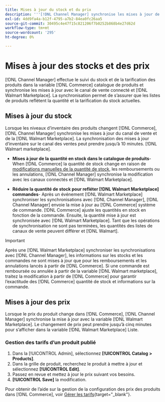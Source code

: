 ```yaml
---
title: Mises à jour du stock et du prix
description: '''[!DNL Channel Manager] synchronise les mises à jour de stock et de prix entre la boutique Commerce et [!DNL Walmart Marketplace] afin que vous puissiez gérer vos opérations de canal de vente à partir de votre administrateur Commerce'
exl-id: 4dd9fa4a-b12f-4795-a7b2-84ea0fc26aa5
source-git-commit: 30495c4e47f15c821206f7b0252b868b4e27d62d
workflow-type: tm+mt
source-wordcount: '295'
ht-degree: 0%

---
```


# Mises à jour des stocks et des prix

[!DNL Channel Manager] effectue le suivi du stock et de la tarification des produits dans la variable [!DNL Commerce] catalogue de produits et synchronise les mises à jour avec le canal de vente connecté et [!DNL Walmart Marketplace]. La synchronisation permet de s’assurer que les listes de produits reflètent la quantité et la tarification du stock actuelles.

## Mises à jour du stock

Lorsque les niveaux d’inventaire des produits changent [!DNL Commerce], [!DNL Channel Manager] synchronise les mises à jour du canal de vente et de la [!DNL Walmart Marketplace]. La synchronisation des mises à jour d’inventaire sur le canal des ventes peut prendre jusqu’à 10 minutes. [!DNL Walmart marketplace].

* **Mises à jour de la quantité en stock dans le catalogue de produits**-When [!DNL Commerce] la quantité de stock change en raison de [modifications manuelles de la quantité de stock](https://docs.magento.com/user-guide/catalog/inventory-product-quantity.html), les remboursements ou les annulations, [!DNL Channel Manager] synchronise la modification avec les canaux connectés et [!DNL Walmart Marketplace].

* **Réduire la quantité de stock pour refléter [!DNL Walmart Marketplace] commandes**- Après un événement [!DNL Walmart Marketplace] synchroniser les synchronisations avec [!DNL Channel Manager], [!DNL Channel Manager] envoie la mise à jour au [!DNL Commerce] système de commande. [!DNL Commerce] ajuste les quantités en stock en fonction de la commande. Ensuite, la quantité mise à jour est synchronisée avec [!DNL Walmart Marketplace]. Tant que les opérations de synchronisation ne sont pas terminées, les quantités des listes de canaux de vente peuvent différer et [!DNL Walmart].

>[!IMPORTANT]
>
> Après une [!DNL Walmart Marketplace] synchroniser les synchronisations avec [!DNL Channel Manager], les informations sur les stocks et les commandes ne sont mises à jour que pour les remboursements et les annulations lancés à partir de [!DNL Commerce]. Si une commande est remboursée ou annulée à partir de la variable [!DNL Walmart marketplace], traitez la modification à partir de [!DNL Commerce] pour garantir l’exactitude des [!DNL Commerce] quantité de stock et informations sur la commande.

## Mises à jour des prix

Lorsque le prix du produit change dans [!DNL Commerce], [!DNL Channel Manager] synchronise la mise à jour avec la variable [!DNL Walmart Marketplace]. Le changement de prix peut prendre jusqu’à cinq minutes pour s’afficher dans la variable [!DNL Walmart Marketplace] Liste.

### Gestion des tarifs d’un produit publié

1. Dans la [!UICONTROL Admin], sélectionnez **[!UICONTROL Catalog > Products]**.
1. Dans la grille de produit, recherchez le produit à mettre à jour et sélectionnez **[!UICONTROL Edit]**.
1. Passez en revue et mettez à jour le prix suivant vos besoins.
1. **[!UICONTROL Save]** la modification.

Pour obtenir de l’aide sur la gestion de la configuration des prix des produits dans [!DNL Commerce], voir [Gérer les tarifs](https://docs.magento.com/user-guide/catalog/pricing.html){target=&quot;_blank&quot;}.

